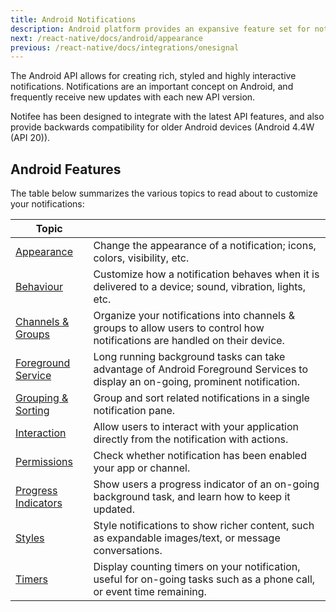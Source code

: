 ```yaml
---
title: Android Notifications
description: Android platform provides an expansive feature set for notifications. Learn about the differences, compatibility and support.
next: /react-native/docs/android/appearance
previous: /react-native/docs/integrations/onesignal
---
```


The Android API allows for creating rich, styled and highly interactive notifications. Notifications are an important
concept on Android, and frequently receive new updates with each new API version.

Notifee has been designed to integrate with the latest API features, and also provide backwards compatibility for
older Android devices (Android 4.4W (API 20)).

## Android Features

The table below summarizes the various topics to read about to customize your notifications:

| Topic                                                                 |                                                                                                                                 |
| --------------------------------------------------------------------- | ------------------------------------------------------------------------------------------------------------------------------- |
| [Appearance](/react-native/docs/android/appearance)                   | Change the appearance of a notification; icons, colors, visibility, etc.                                                        |
| [Behaviour](/react-native/docs/android/behaviour)                     | Customize how a notification behaves when it is delivered to a device; sound, vibration, lights, etc.                           |
| [Channels & Groups](/react-native/docs/android/channels)              | Organize your notifications into channels & groups to allow users to control how notifications are handled on their device.     |
| [Foreground Service](/react-native/docs/android/foreground-service)   | Long running background tasks can take advantage of Android Foreground Services to display an on-going, prominent notification. |
| [Grouping & Sorting](/react-native/docs/android/grouping-and-sorting) | Group and sort related notifications in a single notification pane.                                                             |
| [Interaction](/react-native/docs/android/interaction)                 | Allow users to interact with your application directly from the notification with actions.                                      |
| [Permissions](/react-native/docs/android/permissions)                 | Check whether notification has been enabled your app or channel.     
| [Progress Indicators](/react-native/docs/android/progress-indicators) | Show users a progress indicator of an on-going background task, and learn how to keep it updated.                               |
| [Styles](/react-native/docs/android/styles)                           | Style notifications to show richer content, such as expandable images/text, or message conversations.                           |
| [Timers](/react-native/docs/android/timers)                           | Display counting timers on your notification, useful for on-going tasks such as a phone call, or event time remaining.          |
